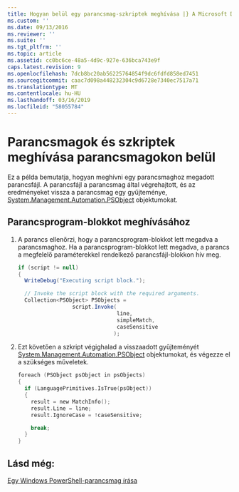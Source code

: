 ```yaml
---
title: Hogyan belül egy parancsmag-szkriptek meghívása |} A Microsoft Docs
ms.custom: ''
ms.date: 09/13/2016
ms.reviewer: ''
ms.suite: ''
ms.tgt_pltfrm: ''
ms.topic: article
ms.assetid: cc0bc6ce-48a5-4d9c-927e-636bca743e9f
caps.latest.revision: 9
ms.openlocfilehash: 7dcb8bc20ab56225764854f9dc6fdfd858ed7451
ms.sourcegitcommit: caac7d098a448232304c9d6728e7340ec7517a71
ms.translationtype: MT
ms.contentlocale: hu-HU
ms.lasthandoff: 03/16/2019
ms.locfileid: "58055784"
---
```

# <a name="how-to-invoke-scripts-within-a-cmdlet"></a>Parancsmagok és szkriptek meghívása parancsmagokon belül

Ez a példa bemutatja, hogyan meghívni egy parancsmaghoz megadott parancsfájl. A parancsfájl a parancsmag által végrehajtott, és az eredményeket vissza a parancsmag egy gyűjteménye, [System.Management.Automation.PSObject](/dotnet/api/System.Management.Automation.PSObject) objektumokat.

## <a name="to-invoke-a-script-block"></a>Parancsprogram-blokkot meghívásához

1. A parancs ellenőrzi, hogy a parancsprogram-blokkot lett megadva a parancsmaghoz. Ha a parancsprogram-blokkot lett megadva, a parancs a megfelelő paraméterekkel rendelkező parancsfájl-blokkon hív meg.

    ```csharp
    if (script != null)
    {
      WriteDebug("Executing script block.");

      // Invoke the script block with the required arguments.
      Collection<PSObject> PSObjects =
                     script.Invoke(
                                   line,
                                   simpleMatch,
                                   caseSensitive
                                  );
    ```

2. Ezt követően a szkript végighalad a visszaadott gyűjteményét [System.Management.Automation.PSObject](/dotnet/api/System.Management.Automation.PSObject) objektumokat, és végezze el a szükséges műveletek.

    ```c
    foreach (PSObject psObject in psObjects)
    {
      if (LanguagePrimitives.IsTrue(psObject))
      {
        result = new MatchInfo();
        result.Line = line;
        result.IgnoreCase = !caseSensitive;

        break;
      }
    }

    ```

## <a name="see-also"></a>Lásd még:

[Egy Windows PowerShell-parancsmag írása](./writing-a-windows-powershell-cmdlet.md)
